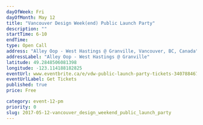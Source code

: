 ```yaml
---
dayOfWeek: Fri
dayOfMonth: May 12
title: "Vancouver Design Week(end) Public Launch Party"
description: ""
startTime: 6-10
endTime: 
type: Open Call
address: "Alley Oop - West Hastings @ Granville, Vancouver, BC, Canada"
addressLabel: "Alley Oop - West Hastings @ Granville"
latitude: 49.2848506081398
longitude: -123.114188182825
eventUrl: www.eventbrite.ca/e/vdw-public-launch-party-tickets-34078846748
eventUrlLabel: Get Tickets
published: true
price: Free

category: event-12-pm
priority: 0
slug: 2017-05-12-vancouver_design_weekend_public_launch_party
---
```

